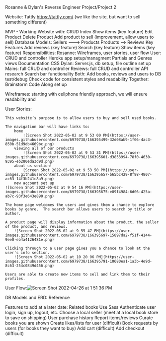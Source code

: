 Rosanne & Dylan's Reverse Engineer Project/Project 2

Website: Tattly https://tattly.com/ (we like the site, but want to sell something different)

MVP - Working Website with:
    CRUD
    Index
    Show items (key feature)
    Edit Product
    Delete Product
    Add product to sell (improvement, allow users to sell)
Database Models:
    Sellers ---> Products
    Products --> Reviews
Key Features
    Add reviews (key feature)
    Search (key feature)
    Show items (key feature)
Responsibilities:
    Rosanne:
        Wireframes, user stories, user flow
        User: CRUD and controller
        Heroku app setup/managment
        Partials and Genres views
        Documentation
        CSS
    Dylan:
        Server.js, db setup, file outline set up
        Mains: full CRUD and controller
        Reviews: full CRUD and controller
        API research
        Search bar functionality
    Both: 
        Add books, reviews and users to DB
        test/debug
        Check code for consistent styles and readability
    Together:
        Brainstorm
        Code Along set up


Wireframes: starting with cellphone friendly approach, we will ensure readability and 

User Stories:

    This website’s purpose is to allow users to buy and sell used books.  

    The navigation bar will have links to:
        home
            ![Screen Shot 2022-05-02 at 9 53 00 PM](https://user-images.githubusercontent.com/6979738/166395499-32d08ab9-1f06-4ac3-850b-51d9db4669bc.png)
        viewing all of our products
            ![Screen Shot 2022-05-02 at 9 53 31 PM](https://user-images.githubusercontent.com/6979738/166395601-d3853994-78f0-4630-9395-eb280eda3d9d.png)
        about us section!
            [Screen Shot 2022-05-02 at 9 53 50 PM](https://user-images.githubusercontent.com/6979738/166395657-b65bc429-8f98-4807-ac63-14f3b241c8a9.png)
        new account set up
    ![Screen Shot 2022-05-02 at 9 54 16 PM](https://user-images.githubusercontent.com/6979738/166395675-e09f4984-6d06-425a-ab7c-93f3e643e890.png)

    The home page welcomes the users and gives them a chance to explore books by genre.  The search bar allows users to search by title or author.

    A product page will display information about the product, the seller of the product, and reviews.
        ![Screen Shot 2022-05-02 at 9 55 47 PM](https://user-images.githubusercontent.com/6979738/166395697-15897da2-f51f-4144-9ee0-eb4a4126481e.png)
    
    Clicking through to a user page gives you a chance to look at the user's info section.
        ![Screen Shot 2022-05-02 at 10 20 06 PM](https://user-images.githubusercontent.com/6979738/166395791-10680ea1-1a3b-4e9d-8c63-254c0849d456.png)
    
    Users are able to create new items to sell and link them to their profiles.

User Flow:![Screen Shot 2022-04-26 at 1 51 36 PM](https://user-images.githubusercontent.com/6979738/165663835-5e137c46-6e66-4921-ae27-ba1955e4200c.png)

DB Models and ERD: Reference

Features to add at a later date:
    Related books
    Use Sass
    Authenticate user login, sign up, logout, etc.
    Choose a local seller (meet at a local book store to save on shipping)
    User purchase history
    Report items/reviews
    Curate books  you are shown
    Create likes/lists for user (difficult)
    Book requests by users (for books they want to buy)
    Add cart (difficult)
    Add checkout (difficult)

